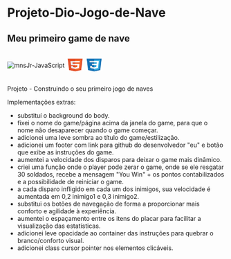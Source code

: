 # Projeto-Dio-Jogo-de-Nave

## Meu primeiro game de nave

</div>
  <div style="display: inline_block"><br>
  <img align="center" alt="mnsJr-JavaScript" height="30" width="40" src="https://cdn.jsdelivr.net/gh/devicons/devicon/icons/javascript/javascript-original.svg" />
  <img align="center" alt="mnsJr-HTML" height="30" width="40" src="https://raw.githubusercontent.com/devicons/devicon/master/icons/html5/html5-original.svg">
  <img align="center" alt="mnsJr-CSS" height="30" width="40" src="https://raw.githubusercontent.com/devicons/devicon/master/icons/css3/css3-original.svg">
</div><br>

Projeto - Construindo o seu primeiro jogo de naves

Implementações extras:

- substituí o background do body.
- fixei o nome do game/página acima da janela do game, para que o nome não desaparecer quando o game começar.
- adicionei uma leve sombra ao título do game/estilização.
- adicionei um footer com link para github do desenvolvedor "eu" e botão que exibe as instruções do game.
- aumentei a velocidade dos disparos para deixar o game mais dinâmico.
- criei uma função onde o player pode zerar o game, onde se ele resgatar 30 soldados, recebe a mensagem "You Win" + os pontos contabilizados e a possibilidade de reiniciar o game.
- a cada disparo infligido em cada um dos inimigos, sua velocidade é aumentada em 0,2 inimigo1 e 0,3 inimigo2.
- substitui os botões de navegação de forma a proporcionar mais conforto e agilidade à experiência.
- aumentei o espaçamento entre os itens do placar para facilitar a visualização das estatísticas.
- adicionei leve opacidade ao container das instruções para quebrar o branco/conforto visual.
- adicionei class cursor pointer nos elementos clicáveis.
